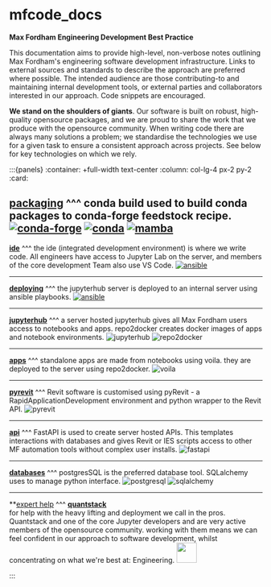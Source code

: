 # mfcode_docs

**Max Fordham Engineering Development Best Practice**

This documentation aims to provide high-level, non-verbose notes outlining Max Fordham's engineering software development infrastructure.
Links to external sources and standards to describe the approach are preferred where possible.
The intended audience are those contributing-to and maintaining internal development tools, or external parties and collaborators interested in our approach.
Code snippets are encouraged.

**We stand on the shoulders of giants**. Our software is built on robust, high-quality opensource packages, and we are proud to share the work that we produce with the opensource community. 
When writing code there are always many solutions a problem;
we standardise the technologies we use for a given task to ensure a consistent approach across projects. See below for key technologies on which we rely.

:::{panels}
:container: +full-width text-center
:column: col-lg-4 px-2 py-2
:card:

**[packaging](packaging.md)**
^^^
conda build used to build conda packages to conda-forge feedstock recipe.
[![conda-forge](images/conda-forge-icon.png)](https://conda-forge.org/)
[![conda](images/conda-icon.png)](https://docs.conda.io/en/latest/conda-build.html)
[![mamba](images/mamba-icon.png)](https://medium.com/@QuantStack/open-software-packaging-for-science-61cecee7fc23)
---

**[ide](developing.md)**
^^^
the ide (integrated development environment) is where we write code. All engineers have access to Jupyter Lab on the
server, and members of the core development Team also use VS Code.
[![ansible](images/ansible-icon.png)](https://docs.ansible.com/)

---
**[deploying](deploying.md)**
^^^
the jupyterhub server is deployed to an internal server using ansible playbooks.
[![ansible](images/ansible-icon.png)](https://docs.ansible.com/)

---
**[jupyterhub](deploying.md)**
^^^
a server hosted jupyterhub gives all Max Fordham users access to notebooks and apps. repo2docker creates docker images of apps and notebook environments.
![jupyterhub](images/jupyterhub-icon.png)
![repo2docker](images/repo2docker-icon.png)

---
**[apps](developing.md)**
^^^
standalone apps are made from notebooks using voila. they are deployed to the server using repo2docker. 
![voila](images/voila-icon.png)

---
**[pyrevit](developing.md)**
^^^
Revit software is customised using pyRevit - a RapidApplicationDevelopment environment and python wrapper to the Revit API.
![pyrevit](images/pyrevit-icon.png)

---
**[api](developing.md)**
^^^
FastAPI is used to create server hosted APIs. This templates interactions with databases and gives Revit or IES scripts access to 
other MF automation tools without complex user installs. 
![fastapi](images/fastapi-icon.png)

---
**[databases](databases.md)**
^^^
postgresSQL is the preferred database tool. SQLalchemy uses to manage python interface.
![postgresql](images/postgresql-icon.png)
![sqlalchemy](images/sqlalchemy-icon.png)

---
**[expert help](https://quantstack.net/)
^^^
**[quantstack](https://quantstack.net/)**  
for help with the heavy lifting and deployment we call in the pros. 
Quantstack and one of the core Jupyter developers and are very active members of the opensource community. 
working with them means we can feel confident in our approach to software development, whilst concentrating on what we're best at: Engineering.
<img src="https://github.com/QuantStack/design/blob/master/QuantStack/logo-baseline.svg" width=40 />

:::